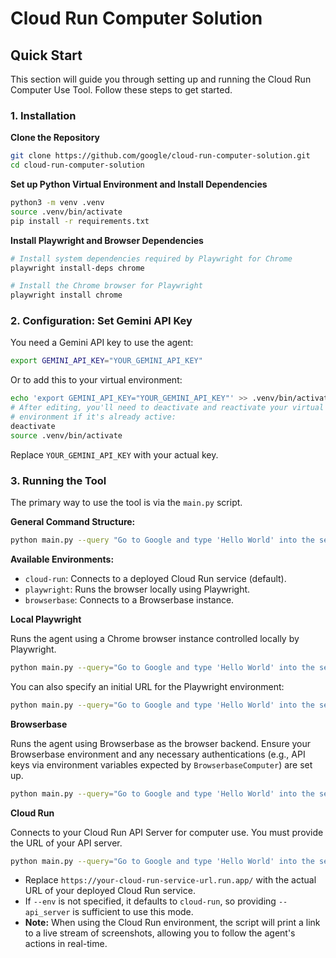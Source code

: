 # Cloud Run Computer Solution

## Quick Start

This section will guide you through setting up and running the Cloud Run Computer Use Tool. Follow these steps to get started.

### 1. Installation

**Clone the Repository**

```bash
git clone https://github.com/google/cloud-run-computer-solution.git
cd cloud-run-computer-solution
```

**Set up Python Virtual Environment and Install Dependencies**

```bash
python3 -m venv .venv
source .venv/bin/activate
pip install -r requirements.txt
```

**Install Playwright and Browser Dependencies**

```bash
# Install system dependencies required by Playwright for Chrome
playwright install-deps chrome

# Install the Chrome browser for Playwright
playwright install chrome
```

### 2. Configuration: Set Gemini API Key

You need a Gemini API key to use the agent:

```bash
export GEMINI_API_KEY="YOUR_GEMINI_API_KEY"
```

Or to add this to your virtual environment:

```bash
echo 'export GEMINI_API_KEY="YOUR_GEMINI_API_KEY"' >> .venv/bin/activate
# After editing, you'll need to deactivate and reactivate your virtual
# environment if it's already active:
deactivate
source .venv/bin/activate
```

Replace `YOUR_GEMINI_API_KEY` with your actual key.

### 3. Running the Tool

The primary way to use the tool is via the `main.py` script.

**General Command Structure:**

```bash
python main.py --query "Go to Google and type 'Hello World' into the search bar" --env <environment> [options]
```

**Available Environments:**
* `cloud-run`: Connects to a deployed Cloud Run service (default).
* `playwright`: Runs the browser locally using Playwright.
* `browserbase`: Connects to a Browserbase instance.

**Local Playwright**

Runs the agent using a Chrome browser instance controlled locally by Playwright.

```bash
python main.py --query="Go to Google and type 'Hello World' into the search bar" --env="playwright"
```
You can also specify an initial URL for the Playwright environment:
```bash
python main.py --query="Go to Google and type 'Hello World' into the search bar" --env="playwright" --initial_url="https://www.google.com/search?q=latest+AI+news"
```

**Browserbase**

Runs the agent using Browserbase as the browser backend. Ensure your Browserbase environment and any necessary authentications (e.g., API keys via environment variables expected by `BrowserbaseComputer`) are set up.

```bash
python main.py --query="Go to Google and type 'Hello World' into the search bar" --env="browserbase"
```

**Cloud Run**

Connects to your Cloud Run API Server for computer use. You must provide the URL of your API server.

```bash
python main.py --query="Go to Google and type 'Hello World' into the search bar" --api_server="https://your-cloud-run-service-url.run.app/"
```

* Replace `https://your-cloud-run-service-url.run.app/` with the actual URL of your deployed Cloud Run service.
* If `--env` is not specified, it defaults to `cloud-run`, so providing `--api_server` is sufficient to use this mode.
* **Note:** When using the Cloud Run environment, the script will print a link to a live stream of screenshots, allowing you to follow the agent's actions in real-time.